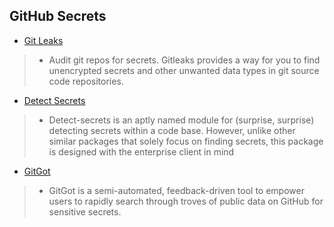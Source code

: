 ## GitHub Secrets

- [Git Leaks](https://github.com/zricethezav/gitleaks)
> - Audit git repos for secrets. Gitleaks provides a way for you to find unencrypted secrets and other unwanted data types in git source code repositories.

- [Detect Secrets](https://github.com/Yelp/detect-secrets)
> - Detect-secrets is an aptly named module for (surprise, surprise) detecting secrets within a code base. However, unlike other similar packages that solely focus on finding secrets, this package is designed with the enterprise client in mind

- [GitGot](https://github.com/BishopFox/GitGot)
> - GitGot is a semi-automated, feedback-driven tool to empower users to rapidly search through troves of public data on GitHub for sensitive secrets.
